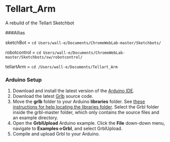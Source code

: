 # Tellart_Arm
A rebuild of the Tellart Sketchbot

###Allias

sketchBot = ```cd Users/wall-e/Documents/ChromeWebLab-master/Sketchbots/```

robotcontrol = ```cd Users/wall-e/Documents/ChromeWebLab-master/Sketchbots/sw/robotcontrol/```

tellartArm = ```cd /Users/wall-e/Documents/Tellart_Arm```

### Arduino Setup

1. Download and install the latest version of the [Arduino IDE](http://arduino.cc/en/main/software).
2. Download the latest [Grlb](https://github.com/gnea/grbl) source code.
3. Move the **grlb** folder to your Arduino **libraries** folder. See [these instructions for help locating the libraries folder](http://arduino.cc/en/Guide/Libraries). Select the Grbl folder inside the grbl-master folder, which only contains the source files and an example directory.
4. Open the **GrblUpload** Arduino example. Click the **File** down-down menu, navigate to **Examples->Grbl**, and select GrblUpload.
5. Compile and upload Grbl to your Arduino.
